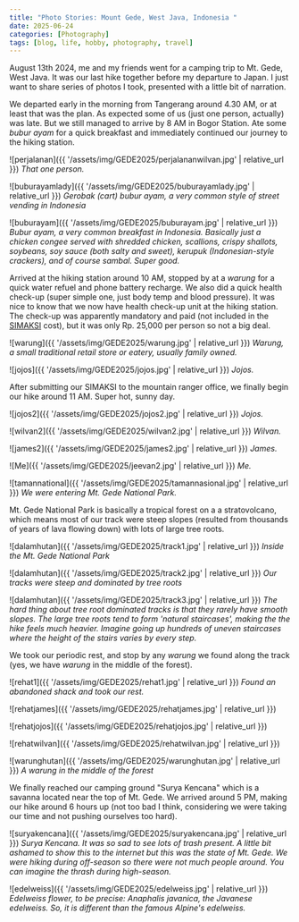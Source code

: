 ```yaml
---
title: "Photo Stories: Mount Gede, West Java, Indonesia "
date: 2025-06-24
categories: [Photography]
tags: [blog, life, hobby, photography, travel]
---
```


August 13th 2024, me and my friends went for a camping trip to Mt. Gede, West Java. It was our last hike together before my departure to Japan. I just want to share series of photos I took, presented with a little bit of narration.

We departed early in the morning from Tangerang around 4.30 AM, or at least that was the plan. As expected some of us (just one person, actually) was late. But we still managed to arrive by 8 AM in Bogor Station. Ate some *bubur ayam* for a quick breakfast and immediately continued our journey to the hiking station.

![perjalanan]({{ '/assets/img/GEDE2025/perjalananwilvan.jpg' | relative_url }})
_That one person._

![buburayamlady]({{ '/assets/img/GEDE2025/buburayamlady.jpg' | relative_url }})
_Gerobak (cart) bubur ayam, a very common style of street vending in Indonesia_

![buburayam]({{ '/assets/img/GEDE2025/buburayam.jpg' | relative_url }})
_Bubur ayam, a very common breakfast in Indonesia. Basically just a chicken congee served with shredded chicken, scallions, crispy shallots, soybeans, soy sauce (both salty and sweet), kerupuk (Indonesian-style crackers), and of course sambal. Super good._

Arrived at the hiking station around 10 AM, stopped by at a *warung* for a quick water refuel and phone battery recharge. We also did a quick health check-up (super simple one, just body temp and blood pressure). It was nice to know that we now have health check-up unit at the hiking station. The check-up was apparently mandatory and paid (not included in the [SIMAKSI](https://en.wiktionary.org/wiki/simaksi) cost), but it was only Rp. 25,000 per person so not a big deal.

![warung]({{ '/assets/img/GEDE2025/warung.jpg' | relative_url }})
_Warung, a small traditional retail store or eatery, usually family owned._

![jojos]({{ '/assets/img/GEDE2025/jojos.jpg' | relative_url }})
_Jojos._

After submitting our SIMAKSI to the mountain ranger office, we finally begin our hike around 11 AM. Super hot, sunny day.

![jojos2]({{ '/assets/img/GEDE2025/jojos2.jpg' | relative_url }})
_Jojos._

![wilvan2]({{ '/assets/img/GEDE2025/wilvan2.jpg' | relative_url }})
_Wilvan._

![james2]({{ '/assets/img/GEDE2025/james2.jpg' | relative_url }})
_James._

![Me]({{ '/assets/img/GEDE2025/jeevan2.jpg' | relative_url }})
_Me._

![tamannational]({{ '/assets/img/GEDE2025/tamannasional.jpg' | relative_url }})
_We were entering Mt. Gede National Park._

Mt. Gede National Park is basically a tropical forest on a a stratovolcano, which means most of our track were steep slopes (resulted from thousands of years of lava flowing down) with lots of large tree roots. 

![dalamhutan]({{ '/assets/img/GEDE2025/track1.jpg' | relative_url }})
_Inside the Mt. Gede National Park_

![dalamhutan]({{ '/assets/img/GEDE2025/track2.jpg' | relative_url }})
_Our tracks were steep and dominated by tree roots_

![dalamhutan]({{ '/assets/img/GEDE2025/track3.jpg' | relative_url }})
_The hard thing about tree root dominated tracks is that they rarely have smooth slopes. The large tree roots tend to form 'natural staircases', making the the hike feels much heavier. Imagine going up hundreds of uneven staircases where the height of the stairs varies by every step._

We took our periodic rest, and stop by any *warung* we found along the track (yes, we have *warung* in the middle of the forest).

![rehat1]({{ '/assets/img/GEDE2025/rehat1.jpg' | relative_url }})
_Found an abandoned shack and took our rest._

![rehatjames]({{ '/assets/img/GEDE2025/rehatjames.jpg' | relative_url }})

![rehatjojos]({{ '/assets/img/GEDE2025/rehatjojos.jpg' | relative_url }})

![rehatwilvan]({{ '/assets/img/GEDE2025/rehatwilvan.jpg' | relative_url }})

![warunghutan]({{ '/assets/img/GEDE2025/warunghutan.jpg' | relative_url }})
_A warung in the middle of the forest_

We finally reached our camping ground "Surya Kencana" which is a savanna located near the top of Mt. Gede. We arrived around 5 PM, making our hike around 6 hours up (not too bad I think, considering we were taking our time and not pushing ourselves too hard).

![suryakencana]({{ '/assets/img/GEDE2025/suryakencana.jpg' | relative_url }})
_Surya Kencana. It was so sad to see lots of trash present. A little bit ashamed to show this to the internet but this was the state of Mt. Gede. We were hiking during off-season so there were not much people around. You can imagine the thrash during high-season._

![edelweiss]({{ '/assets/img/GEDE2025/edelweiss.jpg' | relative_url }})
_Edelweiss flower, to be precise: Anaphalis javanica, the Javanese edelweiss. So, it is different than the famous Alpine's edelweiss._

